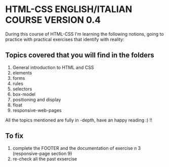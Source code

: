 # HTML-CSS ENGLISH/ITALIAN COURSE VERSION 0.4

During this course of HTML-CSS I'm learning the following notions, going to practice with practical exercises that identify with reality:

## Topics covered that you will find in the folders

1.  General introduction to HTML and CSS
2.  elements
3.  forms
4.  rules
5.  selectors
6.  box-model 
7.  positioning and display
8.  float
9.  responsive-web-pages


All the topics mentioned are fully in -depth, have an happy reading :) !!

## To fix

1. complete the FOOTER and the documentation of exercise n 3  (responsive-page section 9)
2. re-check all the past exsercise